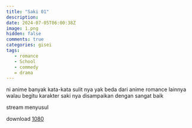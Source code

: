 ```yaml
---
title: "Saki 01"
description: 
date: 2024-07-05T06:00:38Z
image: 1.png
hidden: false
comments: true
categories: gisei
tags: 
   - romance
   - School
   - commedy
   = drama
---
```


ni anime banyak kata-kata sulit nya yak beda dari anime romance lainnya
walau begitu karakter saki nya disampaikan dengan sangat baik 

stream menyusul

download [1080](https://drive.google.com/file/d/1OTUCyAW4QYB0IRC_Fgd31CJAIaHZZJDc/view)